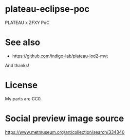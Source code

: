 # plateau-eclipse-poc
PLATEAU x ZFXY PoC

# See also
- https://github.com/indigo-lab/plateau-lod2-mvt

And thanks!

# License
My parts are CC0. 

# Social preview image source
https://www.metmuseum.org/art/collection/search/334340

